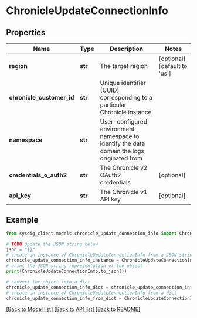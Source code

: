 # ChronicleUpdateConnectionInfo


## Properties

Name | Type | Description | Notes
------------ | ------------- | ------------- | -------------
**region** | **str** | The target region | [optional] [default to 'us']
**chronicle_customer_id** | **str** | Unique identifier (UUID) corresponding to a particular Chronicle instance | 
**namespace** | **str** | User-configured environment namespace to identify the data domain the logs originated from | 
**credentials_o_auth2** | **str** | The Chronicle v2 OAuth2 credentials | [optional] 
**api_key** | **str** | The Chronicle v1 API key | [optional] 

## Example

```python
from sysdig_client.models.chronicle_update_connection_info import ChronicleUpdateConnectionInfo

# TODO update the JSON string below
json = "{}"
# create an instance of ChronicleUpdateConnectionInfo from a JSON string
chronicle_update_connection_info_instance = ChronicleUpdateConnectionInfo.from_json(json)
# print the JSON string representation of the object
print(ChronicleUpdateConnectionInfo.to_json())

# convert the object into a dict
chronicle_update_connection_info_dict = chronicle_update_connection_info_instance.to_dict()
# create an instance of ChronicleUpdateConnectionInfo from a dict
chronicle_update_connection_info_from_dict = ChronicleUpdateConnectionInfo.from_dict(chronicle_update_connection_info_dict)
```
[[Back to Model list]](../README.md#documentation-for-models) [[Back to API list]](../README.md#documentation-for-api-endpoints) [[Back to README]](../README.md)


